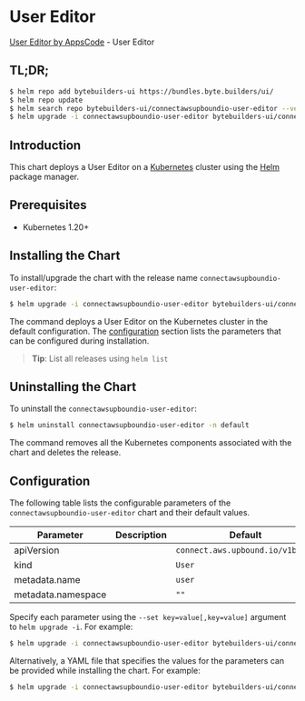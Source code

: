 # User Editor

[User Editor by AppsCode](https://byte.builders) - User Editor

## TL;DR;

```bash
$ helm repo add bytebuilders-ui https://bundles.byte.builders/ui/
$ helm repo update
$ helm search repo bytebuilders-ui/connectawsupboundio-user-editor --version=v0.4.18
$ helm upgrade -i connectawsupboundio-user-editor bytebuilders-ui/connectawsupboundio-user-editor -n default --create-namespace --version=v0.4.18
```

## Introduction

This chart deploys a User Editor on a [Kubernetes](http://kubernetes.io) cluster using the [Helm](https://helm.sh) package manager.

## Prerequisites

- Kubernetes 1.20+

## Installing the Chart

To install/upgrade the chart with the release name `connectawsupboundio-user-editor`:

```bash
$ helm upgrade -i connectawsupboundio-user-editor bytebuilders-ui/connectawsupboundio-user-editor -n default --create-namespace --version=v0.4.18
```

The command deploys a User Editor on the Kubernetes cluster in the default configuration. The [configuration](#configuration) section lists the parameters that can be configured during installation.

> **Tip**: List all releases using `helm list`

## Uninstalling the Chart

To uninstall the `connectawsupboundio-user-editor`:

```bash
$ helm uninstall connectawsupboundio-user-editor -n default
```

The command removes all the Kubernetes components associated with the chart and deletes the release.

## Configuration

The following table lists the configurable parameters of the `connectawsupboundio-user-editor` chart and their default values.

|     Parameter      | Description |                   Default                   |
|--------------------|-------------|---------------------------------------------|
| apiVersion         |             | <code>connect.aws.upbound.io/v1beta1</code> |
| kind               |             | <code>User</code>                           |
| metadata.name      |             | <code>user</code>                           |
| metadata.namespace |             | <code>""</code>                             |


Specify each parameter using the `--set key=value[,key=value]` argument to `helm upgrade -i`. For example:

```bash
$ helm upgrade -i connectawsupboundio-user-editor bytebuilders-ui/connectawsupboundio-user-editor -n default --create-namespace --version=v0.4.18 --set apiVersion=connect.aws.upbound.io/v1beta1
```

Alternatively, a YAML file that specifies the values for the parameters can be provided while
installing the chart. For example:

```bash
$ helm upgrade -i connectawsupboundio-user-editor bytebuilders-ui/connectawsupboundio-user-editor -n default --create-namespace --version=v0.4.18 --values values.yaml
```
